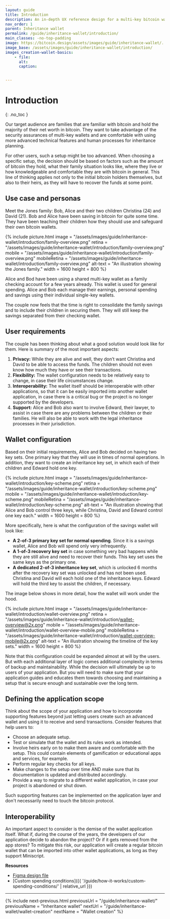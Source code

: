 ```yaml
---
layout: guide
title: Introduction
description: An in-depth UX reference design for a multi-key bitcoin wallet with inheritance features designed for families.
nav_order: 1
parent: Inheritance wallet
permalink: /guide/inheritance-wallet/introduction/
main_classes: -no-top-padding
image: https://bitcoin.design/assets/images/guide/inheritance-wallet/...
image_base: /assets/images/guide/inheritance-wallet/introduction/
images_creation-wallet-basics:
    - file: 
      alt: 
      caption: 


---
```


<!--

Editor's notes

This page covers ....  

Illustration sources

https://www.figma.com/file/h5GP5v5dYfpXXfEUXf6nvC/Family-inheritance-wallet?type=design&node-id=5542%3A2119&mode=design&t=sBtcvrDzb8MPtWaK-1

-->

# Introduction 
{: .no_toc }

Our target audience are families that are familiar with bitcoin and hold the majority of their net worth in bitcoin. They want to take advantage of the security assurances of multi-key wallets and are comfortable with using more advanced technical features and human processes for inheritance planning.  

For other users, such a setup might be too advanced. When choosing a specific setup, the decision should be based on factors such as the amount of bitcoin they hold, what their family situation looks like, where they live or how knowledgeable and comfortable they are with bitcoin in general. This line of thinking applies not only to the initial bitcoin holders themselves, but also to their heirs, as they will have to recover the funds at some point.

## Use case and personas
Meet the Jones family: Bob, Alice and their two children Christina (24) and David (21). Bob and Alice have been saving in bitcoin for quite some time. They have been teaching their children how they should use and safeguard their own bitcoin wallets. 

{% include picture.html
   image = "/assets/images/guide/inheritance-wallet/introduction/family-overview.png"
   retina = "/assets/images/guide/inheritance-wallet/introduction/family-overview.png"
   mobile = "/assets/images/guide/inheritance-wallet/introduction/family-overview.png"
   mobileRetina = "/assets/images/guide/inheritance-wallet/introduction/family-overview.png"
   alt-text = "An illustration showing the Jones family."
   width = 1600
   height = 800
%}

Alice and Bod have been using a shared multi-key wallet as a family checking account for a few years already. This wallet is used for general spending. Alice and Bob each manage their earnings, personal spending and savings using their individual single-key wallets. 

The couple now feels that the time is right to consolidate the family savings and to include their children in securing them. They will still keep the savings separated from their checking wallet.

## User requirements
The couple has been thinking about what a good solution would look like for them. Here is summary of the most important aspects:

1. **Privacy:** While they are alive and well, they don’t want Christina and David to be able to access the funds. The children should not even know how much they have or see their transactions.
2. **Flexibility:** The wallet configuration needs to be relatively easy to change, in case their life circumstances change.
3. **Interoperability:** The wallet itself should be interoperable with other applications, so that it can be easily imported into another wallet application, in case there is a critical bug or the project is no longer supported by the developers.
4. **Support:** Alice and Bob also want to involve Edward, their lawyer, to assist in case there are any problems between the children or their families. He will also be able to work with the legal inheritance processes in their jurisdiction.

## Wallet configuration
Based on their initial requirements, Alice and Bob decided on having two key sets. One primary key that they will use in times of normal operations. In addition, they want to create an inheritance key set, in which each of their children and Edward hold one key.  

{% include picture.html
   image = "/assets/images/guide/inheritance-wallet/introduction/key-scheme.png"
   retina = "/assets/images/guide/inheritance-wallet/introduction/key-scheme.png"
   mobile = "/assets/images/guide/inheritance-wallet/introduction/key-scheme.png"
   mobileRetina = "/assets/images/guide/inheritance-wallet/introduction/key-scheme.png"
   alt-text = "An illustration showing that Alice and Bob control three keys, while Christina, David and Edward control one key each."
   width = 1600
   height = 800
%}

More specifically, here is what the configuration of the savings wallet will look like:

- **A 2-of-3 primary key set for normal spending**. Since it is a savings wallet, Alice and Bob will spend only very infrequently.
- **A 1-of-3 recovery key set** in case something very bad happens while they are still alive and need to recover their funds. This key set uses the same keys as the primary one.
- **A dedicated 2-of-3 inheritance key set**, which is unlocked 6 months after the recovery key set was unlocked and has not been used. Christina and David will each hold one of the inheritance keys. Edward will hold the third key to assist the children, if necessary.


The image below shows in more detail, how the wallet will work under the hood. 

{% include picture.html
   image = "/assets/images/guide/inheritance-wallet/introduction/wallet-overview.png"
   retina = "/assets/images/guide/inheritance-wallet/introduction/wallet-overview@2x.png"
   mobile = "/assets/images/guide/inheritance-wallet/introduction/wallet-overview-mobile.png"
   mobileRetina = "/assets/images/guide/inheritance-wallet/introduction/wallet-overview-mobile@2x.png"
   alt-text = "An illustration showing the timeline of the key sets."
   width = 1600
   height = 800
%}

Note that this configuration could be expanded almost at will by the users. But with each additional layer of logic comes additional complexity in terms of backup and maintainability. While the decision will ultimately be up to users of your application. But you will need to make sure that your application guides and educates them towards choosing and maintaining a setup that is secure enough and sustainable over the long term. 

## Defining the application scope
Think about the scope of your application and how to incorporate supporting features beyond just letting users create such an advanced wallet and using it to receive and send transactions. Consider features that help users to:

- Choose an adequate setup.
- Test or simulate that the wallet and its rules work as intended.
- Involve heirs early on to make them aware and comfortable with the setup. This could contain elements of gamification or educational apps and services, for example. 
- Perform regular key checks for all keys. 
- Make changes to the setup over time AND make sure that its documentation is updated and distributed accordingly.
- Provide a way to migrate to a different wallet application, in case your project is abandoned or shut down.

Such supporting features can be implemented on the application layer and don't necessarily need to touch the bitcoin protocol.

## Interoperability

An important aspect to consider is the demise of the wallet application itself. What if, during the course of the years, the developers of our application decide to abandon the project? Or if it gets removed from the app stores? To mitigate this risk, our application will create a regular bitcoin wallet that can be imported into other wallet applications, as long as they support Miniscript. 


**Resources**
- [Figma design file](https://www.figma.com/file/h5GP5v5dYfpXXfEUXf6nvC/Family-inheritance-wallet?type=design&node-id=5542%3A2119&mode=design&t=sBtcvrDzb8MPtWaK-1)
- [Custom spending conditions]({{ '/guide/how-it-works/custom-spending-conditions/' | relative_url }})

---

{% include next-previous.html
   previousUrl = "/guide/inheritance-wallet/"
   previousName = "Inheritance wallet"
   nextUrl = "/guide/inheritance-wallet/wallet-creation"
   nextName = "Wallet creation"
%}
